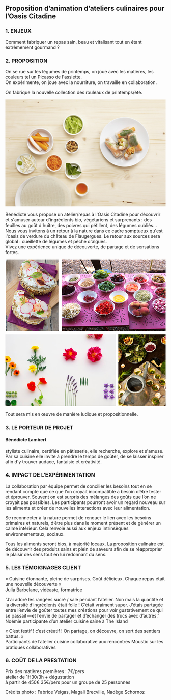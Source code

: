 ## Proposition d’animation d’ateliers culinaires pour l’Oasis Citadine 




### 1.	ENJEUX 

Comment fabriquer un repas sain, beau et vitalisant tout en étant extrêmement gourmand ?  



### 2.	 PROPOSITION

  On se rue sur les légumes de printemps, on joue avec les matières, les couleurs tel un Picasso de l'assiette.  
On expérimente, on joue avec la nourriture, on travaille en collaboration.  

On fabrique la nouvelle collection des rouleaux de printemps/été.  

![rouleaux-printemps](https://github.com/bndct-lmbrt/ateliers/raw/master/medias/RouleauxPrintemps.jpg)
 

Bénédicte vous propose un atelier/repas à l'Oasis Citadine pour découvrir et s'amuser autour d'ingrédients bio, végétariens et surprenants : des feuilles au goût d'huître, des poivres qui pétillent, des légumes oubliés...  
Nous vous invitons à un retour à la nature dans ce cadre somptueux qu'est l'oasis de verdure du château de Flaugergues. Le retour aux sources sera global : cueillette de légumes et pêche d'algues.   
Vivez une expérience unique de découverte, de partage et de sensations fortes.  


 ![atelier](https://github.com/bndct-lmbrt/ateliers/raw/master/medias/cueillette2.jpg)


Tout sera mis en œuvre de manière ludique et propositionnelle.  



### 3.	LE PORTEUR DE PROJET


#### Bénédicte Lambert


styliste culinaire, certifiée en pâtisserie, elle recherche, explore et s'amuse. Par sa cuisine elle invite à prendre le temps de goûter, de se laisser inspirer afin d'y trouver audace, fantaisie et créativité.  




### 4.	IMPACT DE L’EXPÉRIMENTATION
La collaboration par équipe permet de concilier les besoins tout en se rendant compte que ce que l’on croyait incompatible a besoin d’être tester et éprouver. Souvent on est surpris des mélanges des goûts que l’on ne croyait pas possibles. Les participants pourront avoir un regard nouveau sur les aliments et créer de nouvelles interactions avec leur alimentation.  

Se reconnecter à la nature permet de renouer le lien avec les besoins primaires et naturels, d’être plus dans le moment présent et de générer un calme intérieur. Cela renvoie aussi aux enjeux intrinsèques environnementaux, sociaux.  

Tous les aliments seront bios, à majorité locaux. La proposition culinaire est de découvrir des produits sains et plein de saveurs afin de se réapproprier le plaisir des sens tout en lui redonnant du sens.  


### 5.	LES TÉMOIGNAGES CLIENT

« Cuisine étonnante, pleine de surprises. Goût délicieux. Chaque repas était une nouvelle découverte »  
Julia Barbelane, vidéaste, formatrice  

“J’ai adoré les rangées sucré / salé pendant l’atelier. Non mais la quantité et la diversité d’ingrédients était folle ! C’était vraiment super. J’étais partagée entre l’envie de goûter toutes mes créations pour voir gustativement ce qui se passait — et l’envie de partager et d’échanger des trucs avec d’autres.”  
Noémie participante d’un atelier cuisine saine à The Island  

« C’est festif ! c’est créatif ! On partage, on découvre, on sort des sentiers battus. »  
Participants de l’atelier cuisine collaborative aux rencontres Moustic sur les pratiques collaboratives  





### 6.	COÛT DE LA PRESTATION
  

Prix des matières premières : 7€/pers  
atelier de 1H30/3h + dégustation   
à partir de 450€ 
35€/pers pour un groupe de 25 personnes 




Crédits photo : Fabrice Veigas, Magali Brecville, Nadège Schornoz

